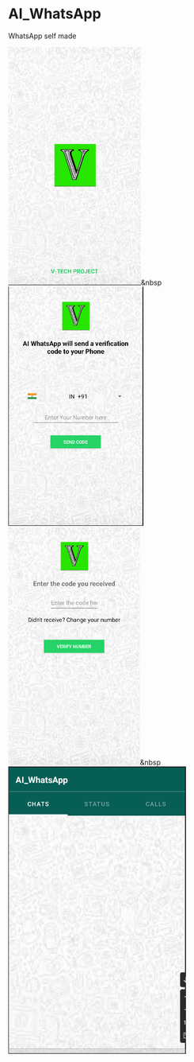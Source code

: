 # AI_WhatsApp
WhatsApp self made

![splash](splash.png)&nbsp![Main](main.png)  
![Authentication](authentication.png)&nbsp![ChatActivity](chat.png)
